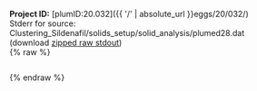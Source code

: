 **Project ID:** [plumID:20.032]({{ '/' | absolute_url }}eggs/20/032/)  
Stderr for source:  Clustering_Sildenafil/solids_setup/solid_analysis/plumed28.dat   
(download [zipped raw stdout](plumed28.dat.plumed.stdout.txt.zip))  
{% raw %}
<pre>
</pre>
{% endraw %}
